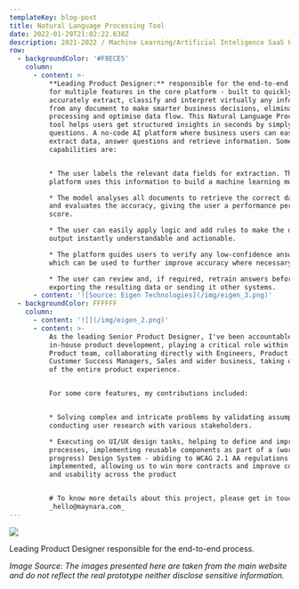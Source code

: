```yaml
---
templateKey: blog-post
title: Natural Language Processing Tool
date: 2022-01-29T21:02:22.638Z
description: 2021-2022 / Machine Learning/Artificial Inteligence SaaS Platform (B2B)
row:
  - backgroundColor: '#F8ECE5'
    column:
      - content: >-
          **Leading Product Designer:** responsible for the end-to-end process
          for multiple features in the core platform - built to quickly and
          accurately extract, classify and interpret virtually any information
          from any document to make smarter business decisions, eliminate manual
          processing and optimise data flow. This Natural Language Processing
          tool helps users get structured insights in seconds by simply asking
          questions. A no-code AI platform where business users can easily
          extract data, answer questions and retrieve information. Some of the
          capabilities are:


          * The user labels the relevant data fields for extraction. The
          platform uses this information to build a machine learning model.

          * The model analyses all documents to retrieve the correct data points
          and evaluates the accuracy, giving the user a performance percentage
          score.

          * The user can easily apply logic and add rules to make the data
          output instantly understandable and actionable.

          * The platform guides users to verify any low-confidence answers,
          which can be used to further improve accuracy where necessary.

          * The user can review and, if required, retrain answers before
          exporting the resulting data or sending it other systems.
      - content: '![Source: Eigen Technologies](/img/eigen_3.png)'
  - backgroundColor: FFFFFF
    column:
      - content: '![](/img/eigen_2.png)'
      - content: >-
          As the leading Senior Product Designer, I've been accountable for
          in-house product development, playing a critical role within the
          Product team, collaborating directly with Engineers, Product Managers,
          Customer Success Managers, Sales and wider business, taking ownership
          of the entire product experience.


          For some core features, my contributions included:


          * Solving complex and intricate problems by validating assumptions and
          conducting user research with various stakeholders.

          * Executing on UI/UX design tasks, helping to define and improve
          processes, implementing reusable components as part of a (work in
          progress) Design System - abiding to WCAG 2.1 AA regulations
          implemented, allowing us to win more contracts and improve consistency
          and usability across the product


          # To know more details about this project, please get in touch:
          _hello@maynara.com_
---
```

![](/img/eigen_1.png)

Leading Product Designer responsible for the end-to-end process.

_Image Source: The images presented here are taken from the main website and do not reflect the real prototype neither disclose sensitive information._
